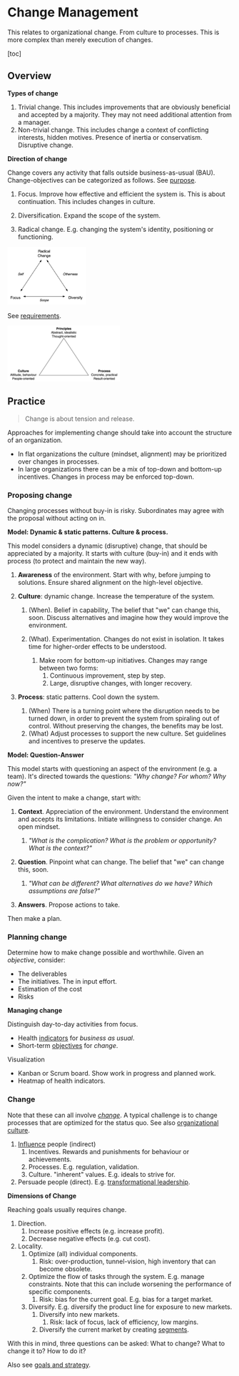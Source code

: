 # Change Management

This relates to organizational change. From culture to processes. This is more complex than merely execution of changes.

[toc]

## Overview



**Types of change**

1. Trivial change. This includes improvements that are obviously beneficial and accepted by a majority. They may not need additional attention from a manager.
2. Non-trivial change. This includes change a context of conflicting interests, hidden motives. Presence of inertia or conservatism. Disruptive change.

**Direction of change**

Change covers any activity that falls outside business-as-usual (BAU). Change-objectives can be categorized as follows. See [purpose](../activity/purpose.md).

1. Focus. Improve how effective and efficient the system is. This is about continuation. This includes changes in culture.
2. Diversification. Expand the scope of the system.

3. Radical change. E.g. changing the system's identity, positioning or functioning.

<img src="../img/change-management.png" alt="change-management" style="width:35%;" />

See [requirements](../organization/requirements.md).

<img src="../img/culture-principle-process.png" alt="culture-principle-process" style="width:50%;" />



## Practice

> Change is about tension and release.



Approaches for implementing change should take into account the structure of an organization.

- In flat organizations the culture (mindset, alignment) may be prioritized over changes in processes.
- In large organizations there can be a mix of top-down and bottom-up incentives. Changes in process may be enforced top-down.



### Proposing change

Changing processes without buy-in is risky. Subordinates may agree with the proposal without acting on in.

**Model: Dynamic & static patterns. Culture & process.**

This model considers a dynamic (disruptive) change, that should be appreciated by a majority. It starts with culture (buy-in) and it ends with process (to protect and maintain the new way).

1. **Awareness** of the environment. Start with why, before jumping to solutions. Ensure shared alignment on the high-level objective.
2. **Culture**: dynamic change. Increase the temperature of the system.
    1. (When). Belief in capability, The belief that "we" can change this, soon. Discuss alternatives and imagine how they would improve the environment.
    2. (What). Experimentation. Changes do not exist in isolation. It takes time for higher-order effects to be understood.

        1. Make room for bottom-up initiatives. Changes may range between two forms:
            1. Continuous improvement, step by step.
            2. Large, disruptive changes, with longer recovery.

3. **Process**: static patterns. Cool down the system.
    1. (When) There is a turning point where the disruption needs to be turned down, in order to prevent the system from spiraling out of control. Without preserving the changes, the benefits may be lost.
    2. (What) Adjust processes to support the new culture. Set guidelines and incentives to preserve the updates.

**Model: Question-Answer**

This model starts with questioning an aspect of the environment (e.g. a team). It's directed towards the questions: *"Why change? For whom? Why now?"*

Given the intent to make a change, start with:

1. **Context**. Appreciation of the environment. Understand the environment and accepts its limitations. Initiate willingness to consider change. An open mindset.
    1. *"What is the complication? What is the problem or opportunity? What is the context?"*

2. **Question**. Pinpoint what can change. The belief that "we" can change this, soon.
    1. *"What can be different? What alternatives do we have? Which assumptions are false?"*

3. **Answers**. Propose actions to take.

Then make a plan.



### Planning change

Determine how to make change possible and worthwhile. Given an *objective*, consider:

- The deliverables
- The initiatives. The in input effort.
- Estimation of the cost
- Risks

**Managing change**

Distinguish day-to-day activities from focus.

- Health [indicators](https://en.wikipedia.org/wiki/Performance_indicator) for *business as usual*.
- Short-term [objectives](https://en.wikipedia.org/wiki/OKR) for *change*.

Visualization

- Kanban or Scrum board. Show work in progress and planned work.
- Heatmap of health indicators.

### Change

Note that these can all involve [*change*](../intelligence/learning.md). A typical challenge is to change processes that are optimized for the status quo. See also [organizational culture](../systems/structure.md).

1. [Influence](https://danluu.com/culture/) people (indirect)
    1. Incentives. Rewards and punishments for behaviour or achievements.
    2. Processes. E.g. regulation, validation.
    3. Culture. "inherent" values. E.g. ideals to strive for.
2. Persuade people (direct). E.g. [transformational leadership](https://en.wikipedia.org/wiki/Transformational_leadership).

**Dimensions of Change**

Reaching goals usually requires change.

1. Direction.
    1. Increase positive effects (e.g. increase profit).
    2. Decrease negative effects (e.g. cut cost).
2. Locality.
    1. Optimize (all) individual components.
        1. Risk: over-production, tunnel-vision, high inventory that can become obsolete.
    2. Optimize the flow of tasks through the system. E.g. manage constraints. Note that this can include worsening the performance of specific components.
        1. Risk: bias for the current goal. E.g. bias for a target market.
    3. Diversify. E.g. diversify the product line for exposure to new markets.
        1. Diversify into new markets.
            1. Risk: lack of focus, lack of efficiency, low margins.
        2. Diversify the current market by creating [segments](https://en.wikipedia.org/wiki/Market_segmentation).

With this in mind, three questions can be asked: What to change? What to change it to? How to do it?

Also see [goals and strategy](./goals-planning-strategy.md).
